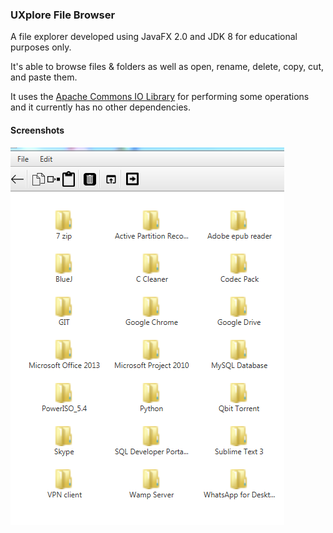 <h3>UXplore File Browser</h3>
<p>A file explorer developed using JavaFX 2.0 and JDK 8 for educational purposes only.</p>
<p>It's able to browse files & folders as well as open, rename, delete, copy, cut, and paste them.</p>
<p>It uses the <a target="_blank" href="http://commons.apache.org/proper/commons-io/">Apache Commons IO Library</a> for performing some operations and it currently has no other dependencies.</p>
<h4>Screenshots</h4>
<img src="images/screen1.PNG" />
